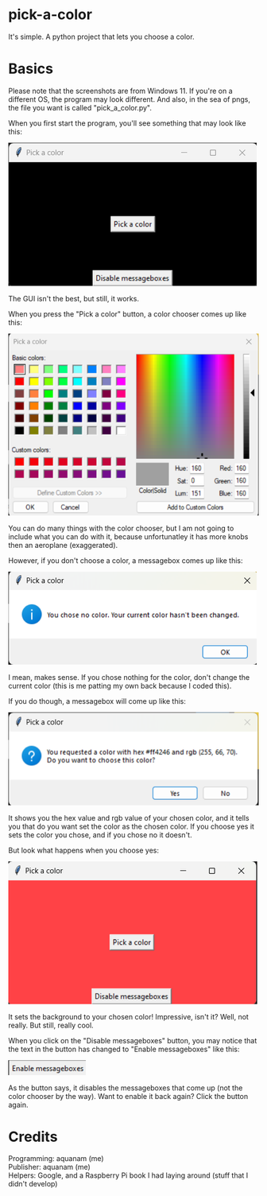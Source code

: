 # pick-a-color
It's simple. A python project that lets you choose a color.
# Basics
Please note that the screenshots are from Windows 11. If you're on a different OS, the program may look different. And also, in the sea of pngs, the file you want is called "pick_a_color.py".

When you first start the program, you'll see something that may look like this:

<img src="Screenshot 2023-08-11 203642.png" alt="screenshot1" title="screenshot1">

The GUI isn't the best, but still, it works.

When you press the "Pick a color" button, a color chooser comes up like this:

<img src="Screenshot 2023-08-11 203706.png" alt="screenshot2" title="screenshot2">

You can do many things with the color chooser, but I am not going to include what you can do with it, because unfortunatley it has more knobs then an aeroplane (exaggerated).

However, if you don't choose a color, a messagebox comes up like this:

<img src="Screenshot 2023-08-11 203755.png" alt="screenshot3" title="screenshot3">

I mean, makes sense. If you chose nothing for the color, don't change the current color (this is me patting my own back because I coded this).

If you do though, a messagebox will come up like this:

<img src="Screenshot 2023-08-11 203821.png" alt="screenshot4" title="screenshot4">

It shows you the hex value and rgb value of your chosen color, and it tells you that do you want set the color as the chosen color. If you choose yes it sets the color you chose, and if you chose no it doesn't.

But look what happens when you choose yes:

<img src="Screenshot 2023-08-11 203846.png" alt="screenshot5" title="screenshot5">

It sets the background to your chosen color! Impressive, isn't it? Well, not really. But still, really cool.

When you click on the "Disable messageboxes" button, you may notice that the text in the button has changed to "Enable messageboxes" like this:

<img src="Screenshot 2023-08-11 214340.png" alt="screenshot6" title="screenshot6">

As the button says, it disables the messageboxes that come up (not the color chooser by the way). Want to enable it back again? Click the button again.
# Credits
Programming: aquanam (me)
<br>
Publisher: aquanam (me)
<br>
Helpers: Google, and a Raspberry Pi book I had laying around (stuff that I didn't develop)
